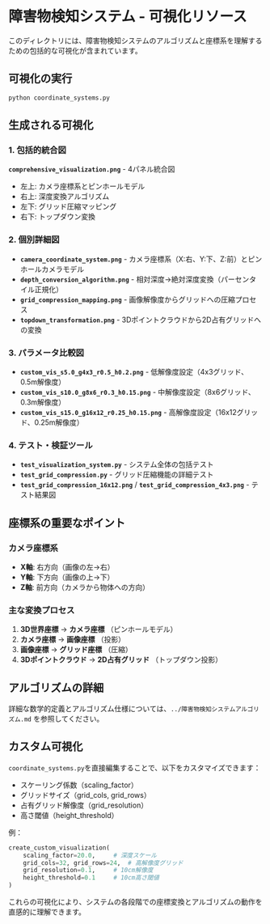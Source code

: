 # 障害物検知システム - 可視化リソース

このディレクトリには、障害物検知システムのアルゴリズムと座標系を理解するための包括的な可視化が含まれています。

## 可視化の実行

```bash
python coordinate_systems.py
```

## 生成される可視化

### 1. 包括的統合図

**`comprehensive_visualization.png`** - 4パネル統合図
- 左上: カメラ座標系とピンホールモデル
- 右上: 深度変換アルゴリズム
- 左下: グリッド圧縮マッピング  
- 右下: トップダウン変換

### 2. 個別詳細図

- **`camera_coordinate_system.png`** - カメラ座標系（X:右、Y:下、Z:前）とピンホールカメラモデル
- **`depth_conversion_algorithm.png`** - 相対深度→絶対深度変換（パーセンタイル正規化）
- **`grid_compression_mapping.png`** - 画像解像度からグリッドへの圧縮プロセス
- **`topdown_transformation.png`** - 3Dポイントクラウドから2D占有グリッドへの変換

### 3. パラメータ比較図

- **`custom_vis_s5.0_g4x3_r0.5_h0.2.png`** - 低解像度設定（4x3グリッド、0.5m解像度）
- **`custom_vis_s10.0_g8x6_r0.3_h0.15.png`** - 中解像度設定（8x6グリッド、0.3m解像度）
- **`custom_vis_s15.0_g16x12_r0.25_h0.15.png`** - 高解像度設定（16x12グリッド、0.25m解像度）

### 4. テスト・検証ツール

- **`test_visualization_system.py`** - システム全体の包括テスト
- **`test_grid_compression.py`** - グリッド圧縮機能の詳細テスト
- **`test_grid_compression_16x12.png`** / **`test_grid_compression_4x3.png`** - テスト結果図

## 座標系の重要なポイント

### カメラ座標系
- **X軸**: 右方向（画像の左→右）
- **Y軸**: 下方向（画像の上→下）
- **Z軸**: 前方向（カメラから物体への方向）

### 主な変換プロセス
1. **3D世界座標** → **カメラ座標** （ピンホールモデル）
2. **カメラ座標** → **画像座標** （投影）
3. **画像座標** → **グリッド座標** （圧縮）
4. **3Dポイントクラウド** → **2D占有グリッド** （トップダウン投影）

## アルゴリズムの詳細

詳細な数学的定義とアルゴリズム仕様については、`../障害物検知システムアルゴリズム.md` を参照してください。

## カスタム可視化

`coordinate_systems.py`を直接編集することで、以下をカスタマイズできます：
- スケーリング係数（scaling_factor）
- グリッドサイズ（grid_cols, grid_rows）
- 占有グリッド解像度（grid_resolution）
- 高さ閾値（height_threshold）

例：
```python
create_custom_visualization(
    scaling_factor=20.0,     # 深度スケール
    grid_cols=32, grid_rows=24,  # 高解像度グリッド
    grid_resolution=0.1,     # 10cm解像度
    height_threshold=0.1     # 10cm高さ閾値
)
```

これらの可視化により、システムの各段階での座標変換とアルゴリズムの動作を直感的に理解できます。
